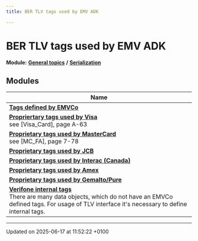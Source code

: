 ```yaml
---
title: BER TLV tags used by EMV ADK

---
```


# BER TLV tags used by EMV ADK

**Module:** **[General topics](group___a_d_k___g_e_n_e_r_a_l.md)** **/** **[Serialization](group___a_d_k___s_e_r_i_a_l_i_z_a_t_i_o_n.md)**



## Modules

| Name           |
| -------------- |
| **[Tags defined by EMVCo](group___e_m_v_c_o___t_a_g_s.md)**  |
| **[Propriertary tags used by Visa](group___v_i_s_a___t_a_g_s.md)** <br>see [Visa_Card], page A-63  |
| **[Proprietary tags used by MasterCard](group___m_c___t_a_g_s.md)** <br>see [MC_FA], page 7-78  |
| **[Proprietary tags used by JCB](group___j_k___t_a_g_s.md)**  |
| **[Proprietary tags used by Interac (Canada)](group___i_n_t_e_r_a_c___t_a_g_s.md)**  |
| **[Proprietary tags used by Amex](group___e_x_p_r_e_s_s_p_a_y___t_a_g_s.md)**  |
| **[Proprietary tags used by Gemalto/Pure](group___g_e_m_a_l_t_o___t_a_g_s.md)**  |
| **[Verifone internal tags](group___v_e_r_i___t_a_g_s.md)** <br>There are many data objects, which do not have an EMVCo defined tags. For usage of TLV interface it's necessary to define internal tags.  |






-------------------------------

Updated on 2025-06-17 at 11:52:22 +0100